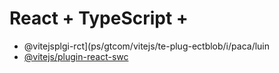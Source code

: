 # React + TypeScript + 

- @vitejsplgi-rct](ps/gtcom/vitejs/te-plug-ectblob/i/paca/luin
- [@vitejs/plugin-react-swc](https://github.com/vitejs/vite-plgin-react-swc) 

